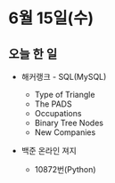 # 6월 15일(수)

## 오늘 한 일

* 해커랭크 - SQL(MySQL)
  * Type of Triangle
  * The PADS
  * Occupations
  * Binary Tree Nodes
  * New Companies
  
* 백준 온라인 져지
  * 10872번(Python)